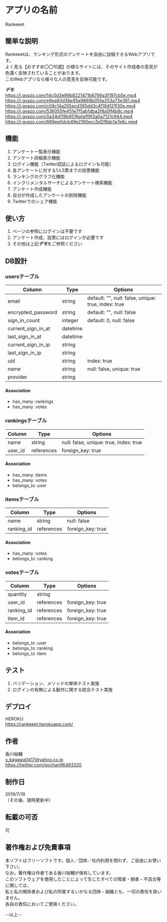 # アプリの名前

 Rankeeet  

## 簡単な説明
 
 Rankeeetは、ランキング形式のアンケートを自由に投稿できるWebアプリです。  
 よく見る【おすすめ〇〇10選】の様なサイトには、そのサイト作成者の意見が色濃く反映されていることがあります。  
 このWebアプリなら様々な人の意見を反映可能です。
 
***デモ***  
https://i.gyazo.com/14c0d3e99b8221471b6799a3f197cb5e.mp4   
https://i.gyazo.com/e9ea93d36e95e9869b055e253a73e361.mp4
https://i.gyazo.com/c09c14a255ecd395dd3c4f194f21f30e.mp4
https://i.gyazo.com/536055fe451e7f5ab1dba2f8a5ff4b8c.mp4
https://i.gyazo.com/0a34d119b9516afa1f9f2a0a7121c944.mp4
https://i.gyazo.com/669ee0dcb49e2190ecc5d2f8dc1a7e6c.mp4
 
 
## 機能
 
 1) アンケート一覧表示機能
 2) アンケート詳細表示機能
 3) ログイン機能（Twitter認証によるログインも可能）  
 4) 各アンケートに対する1人5票までの投票機能  
 5) ランキングのグラフ化機能  
 6) インクリメンタルサーチによるアンケート検索機能  
 7) アンケート作成機能
 8) 自分が作成したアンケートの削除機能  
 9) Twitterでのシェア機能

## 使い方
 
 1) ページの参照にログインは不要です  
 2) アンケート作成、投票にはログインが必要です 
 3) その他は上記***デモ***をご参照ください
 
## DB設計

### usersテーブル

|Column|Type|Options|
|------|----|-------|
|email|string|default: "", null: false, unique: true, index: true|
|encrypted_password|string|default: "", null: false|
|sign_in_count|integer|default: 0, null: false|
|current_sign_in_at|datetime||
|last_sign_in_at|datetime||
|current_sign_in_ip|string||
|last_sign_in_ip|string||
|uid|string|index: true|
|name|string|null: false, unique: true|
|provider|string||

#### Association

- has_many :rankings
- has_many :votes

### rankingsテーブル

|Column|Type|Options|
|------|----|-------|
|name|string|null: false, unique: true, index: true|
|user_id|references|foreign_key: true|

#### Association

- has_many :items
- has_many :votes
- belongs_to :user

### itemsテーブル

|Column|Type|Options|
|------|----|-------|
|name|string|null: false|
|ranking_id|references|foreign_key: true|

#### Association

- has_many :votes
- belongs_to :ranking

### votesテーブル

|Column|Type|Options|
|------|----|-------|
|quantity|string||
|user_id|references|foreign_key: true|
|ranking_id|references|foreign_key: true|
|item_id|references|foreign_key: true|


#### Association

- belongs_to :user
- belongs_to :ranking
- belongs_to :item

## テスト
 
 1) バリデーション、メソッドの単体テスト実施  
 2) ログインの有無による動作に関する統合テスト実施  
 
## デプロイ
 
 HEROKU  
 https://rankeeet.herokuapp.com/
 

## 作者
 
 香川裕輔  
 y_kagawa0417@yahoo.co.jp  
 https://twitter.com/pochan96493320

## 制作日

 2019/7/19  
 （その後、随時更新中）

## 転載の可否

 可
 
## 著作権および免責事項

 本ソフトはフリーソフトです。個人／団体／社内利用を問わず、ご自由にお使い下さい。  
 なお，著作権は作者である香川裕輔が保有しています。  
 このソフトウェアを使用したことによって生じたすべての障害・損害・不具合等に関しては、  
 私と私の関係者および私の所属するいかなる団体・組織とも、一切の責任を負いません。  
 各自の責任においてご使用ください。


--以上--

